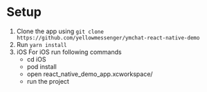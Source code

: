 
# Setup

1. Clone the app using `git clone https://github.com/yellowmessenger/ymchat-react-native-demo`
2. Run `yarn install`
3. iOS
   For iOS run following commands
      - cd iOS
      - pod install
      - open react_native_demo_app.xcworkspace/
      - run the project

